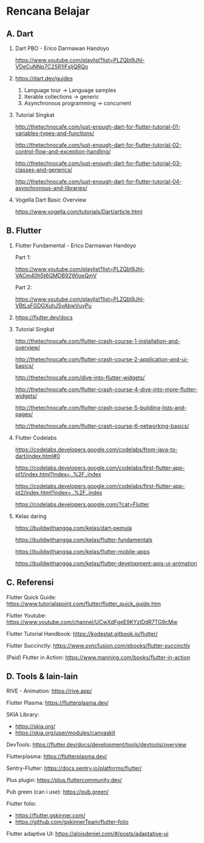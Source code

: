 # Rencana Belajar

## A. Dart

1. Dart PBO - Erico Darmawan Handoyo

   https://www.youtube.com/playlist?list=PLZQbl9Jhl-VDeCuNNp7C2SR1lFsIjQRQo

2. https://dart.dev/guides

	1. Language tour -> Language samples
	2. Iterable collections -> generic
	3. Asynchronous programming -> concurrent

3. Tutorial Singkat

    http://thetechnocafe.com/just-enough-dart-for-flutter-tutorial-01-variables-types-and-functions/
	
    http://thetechnocafe.com/just-enough-dart-for-flutter-tutorial-02-control-flow-and-exception-handling/
	
    http://thetechnocafe.com/just-enough-dart-for-flutter-tutorial-03-classes-and-generics/
	
    http://thetechnocafe.com/just-enough-dart-for-flutter-tutorial-04-asynchronous-and-libraries/

4. Vogella Dart Basic Overview

    https://www.vogella.com/tutorials/Dart/article.html
	
## B. Flutter

1. Flutter Fundamental - Erico Darmawan Handoyo

    Part 1:

    https://www.youtube.com/playlist?list=PLZQbl9Jhl-VACm40h5t6QMDB92WlopQmV
	
    Part 2:
    
    https://www.youtube.com/playlist?list=PLZQbl9Jhl-VBtLsFGDGXuhJSvAbwVuyPu

2. https://flutter.dev/docs

3. Tutorial Singkat

	http://thetechnocafe.com/flutter-crash-course-1-installation-and-overview/
	
	http://thetechnocafe.com/flutter-crash-course-2-application-and-ui-basics/
	
	http://thetechnocafe.com/dive-into-flutter-widgets/
	
	http://thetechnocafe.com/flutter-crash-course-4-dive-into-more-flutter-widgets/
	
	http://thetechnocafe.com/flutter-crash-course-5-building-lists-and-pages/
	
	http://thetechnocafe.com/flutter-crash-course-6-networking-basics/
	

3. Flutter Codelabs
	
	https://codelabs.developers.google.com/codelabs/from-java-to-dart/index.html#0
	
	https://codelabs.developers.google.com/codelabs/first-flutter-app-pt1/index.html?index=..%2F..index
	
	https://codelabs.developers.google.com/codelabs/first-flutter-app-pt2/index.html?index=..%2F..index
	
	https://codelabs.developers.google.com/?cat=Flutter

4. Kelas daring

	https://buildwithangga.com/kelas/dart-pemula
	
	https://buildwithangga.com/kelas/flutter-fundamentals
	
	https://buildwithangga.com/kelas/flutter-mobile-apps
	
	https://buildwithangga.com/kelas/flutter-development-apis-ui-animation

## C. Referensi

Flutter Quick Guide: https://www.tutorialspoint.com/flutter/flutter_quick_guide.htm

Flutter Youtube: https://www.youtube.com/channel/UCwXdFgeE9KYzlDdR7TG9cMw

Flutter Tutorial Handbook: https://kodestat.gitbook.io/flutter/

Flutter Succinctly: https://www.syncfusion.com/ebooks/flutter-succinctly

(Paid) Flutter in Action: https://www.manning.com/books/flutter-in-action

## D. Tools & lain-lain

RIVE - Animation: https://rive.app/

Flutter Plasma: https://flutterplasma.dev/

SKIA Library: 
- https://skia.org/
- https://skia.org/user/modules/canvaskit

DevTools: https://flutter.dev/docs/development/tools/devtools/overview

Flutterplasma: https://flutterplasma.dev/

Sentry-Flutter: https://docs.sentry.io/platforms/flutter/

Plus plugin: https://plus.fluttercommunity.dev/

Pub green (can i use): https://pub.green/

Flutter folio:
- https://flutter.gskinner.com/
- https://github.com/gskinnerTeam/flutter-folio

Flutter adaptive UI: https://aloisdeniel.com/#/posts/adaptative-ui

